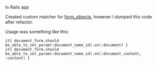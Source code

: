 In Rails app

Created custom matcher for [form_objects](http://railscasts.com/episodes/416-form-objects),
however I dumped this code after refactor. 

Usage was something like this: 

    it{ document_form.should be_able_to_set_param(:document_name_id).on(:document) }
    it{ document_form.should be_able_to_set_param(:document_name_id).on(:document_content, :content) }
